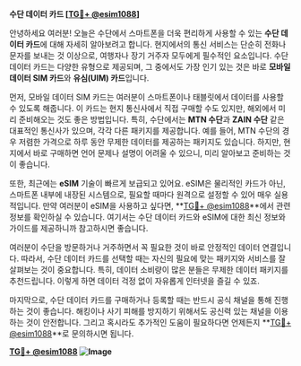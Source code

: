 **수단 데이터 카드 [[TG💪+ @esim1088](https://t.me/s/esim1088)]**

안녕하세요 여러분! 오늘은 수단에서 스마트폰을 더욱 편리하게 사용할 수 있는 **수단 데이터 카드**에 대해 자세히 알아보려고 합니다. 현지에서의 통신 서비스는 단순히 전화나 문자를 보내는 것 이상으로, 여행자나 장기 거주자 모두에게 필수적인 요소입니다. 수단 데이터 카드는 다양한 유형으로 제공되며, 그 중에서도 가장 인기 있는 것은 바로 **모바일 데이터 SIM 카드**와 **유심(UIM) 카드**입니다.

먼저, 모바일 데이터 SIM 카드는 여러분이 스마트폰이나 태블릿에서 데이터를 사용할 수 있도록 해줍니다. 이 카드는 현지 통신사에서 직접 구매할 수도 있지만, 해외에서 미리 준비해오는 것도 좋은 방법입니다. 특히, 수단에서는 **MTN 수단**과 **ZAIN 수단** 같은 대표적인 통신사가 있으며, 각각 다른 패키지를 제공합니다. 예를 들어, MTN 수단의 경우 저렴한 가격으로 하루 동안 무제한 데이터를 제공하는 패키지도 있습니다. 하지만, 현지에서 바로 구매하면 언어 문제나 설명이 어려울 수 있으니, 미리 알아보고 준비하는 것이 좋습니다.

또한, 최근에는 **eSIM** 기술이 빠르게 보급되고 있어요. eSIM은 물리적인 카드가 아닌, 스마트폰 내부에 내장된 시스템으로, 필요할 때마다 원격으로 설정할 수 있어 매우 실용적입니다. 만약 여러분이 eSIM을 사용하고 싶다면, **[TG💪+ @esim1088](https://t.me/s/esim1088)**에서 관련 정보를 확인하실 수 있습니다. 여기서는 수단 데이터 카드와 eSIM에 대한 최신 정보와 가이드를 제공하니까 참고하시면 좋습니다.

여러분이 수단을 방문하거나 거주하면서 꼭 필요한 것이 바로 안정적인 데이터 연결입니다. 따라서, 수단 데이터 카드를 선택할 때는 자신의 필요에 맞는 패키지와 서비스를 잘 살펴보는 것이 중요합니다. 특히, 데이터 소비량이 많은 분들은 무제한 데이터 패키지를 추천드립니다. 이렇게 하면 데이터 걱정 없이 자유롭게 인터넷을 즐길 수 있죠.

마지막으로, 수단 데이터 카드를 구매하거나 등록할 때는 반드시 공식 채널을 통해 진행하는 것이 좋습니다. 해킹이나 사기 피해를 방지하기 위해서도 공신력 있는 채널을 이용하는 것이 안전합니다. 그리고 혹시라도 추가적인 도움이 필요하다면 언제든지 **[TG💪+ @esim1088](https://t.me/s/esim1088)**로 문의하시면 됩니다.

**[TG💪+ @esim1088](https://t.me/s/esim1088) ![Image](https://i.postimg.cc/Y0z9fWf4/image.png)**